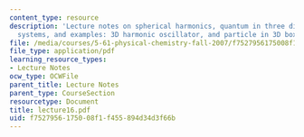 ```yaml
---
content_type: resource
description: 'Lecture notes on spherical harmonics, quantum in three dimensions, separable
  systems, and examples: 3D harmonic oscillator, and particle in 3D box.'
file: /media/courses/5-61-physical-chemistry-fall-2007/f7527956175008f1f455894d34d3f66b_lecture16.pdf
file_type: application/pdf
learning_resource_types:
- Lecture Notes
ocw_type: OCWFile
parent_title: Lecture Notes
parent_type: CourseSection
resourcetype: Document
title: lecture16.pdf
uid: f7527956-1750-08f1-f455-894d34d3f66b
---
```

